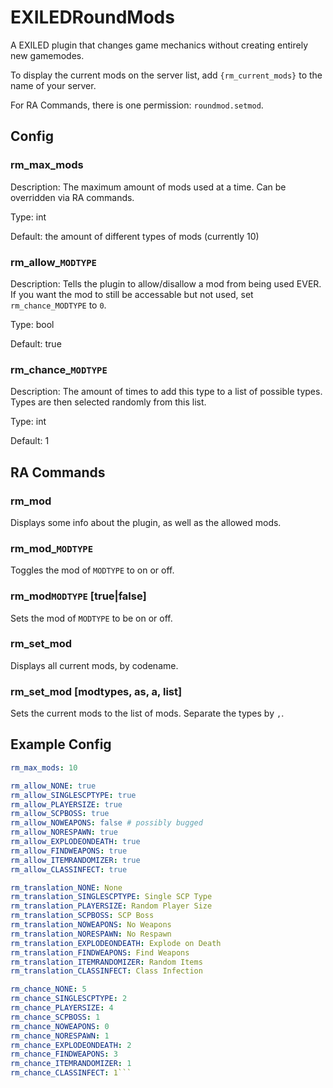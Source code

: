 # EXILEDRoundMods
A EXILED plugin that changes game mechanics without creating entirely new gamemodes.

To display the current mods on the server list, add `{rm_current_mods}` to the name of your server.

For RA Commands, there is one permission: `roundmod.setmod`.

## Config

### rm_max_mods

Description: The maximum amount of mods used at a time. Can be overridden via RA commands.

Type: int

Default: the amount of different types of mods (currently 10)

### rm_allow_`MODTYPE`

Description: Tells the plugin to allow/disallow a mod from being used EVER. If you want the mod to still be accessable but not used, set `rm_chance_MODTYPE` to `0`.

Type: bool

Default: true

### rm_chance_`MODTYPE`

Description: The amount of times to add this type to a list of possible types. Types are then selected randomly from this list.

Type: int

Default: 1

## RA Commands

### rm_mod

Displays some info about the plugin, as well as the allowed mods.

### rm_mod_`MODTYPE`

Toggles the mod of `MODTYPE` to on or off.

### rm_mod`MODTYPE` [true|false]

Sets the mod of `MODTYPE` to be on or off.

### rm_set_mod

Displays all current mods, by codename.

### rm_set_mod [modtypes, as, a, list]

Sets the current mods to the list of mods. Separate the types by `,`.

## Example Config

```yaml
rm_max_mods: 10

rm_allow_NONE: true
rm_allow_SINGLESCPTYPE: true
rm_allow_PLAYERSIZE: true
rm_allow_SCPBOSS: true
rm_allow_NOWEAPONS: false # possibly bugged
rm_allow_NORESPAWN: true
rm_allow_EXPLODEONDEATH: true
rm_allow_FINDWEAPONS: true
rm_allow_ITEMRANDOMIZER: true
rm_allow_CLASSINFECT: true

rm_translation_NONE: None
rm_translation_SINGLESCPTYPE: Single SCP Type
rm_translation_PLAYERSIZE: Random Player Size
rm_translation_SCPBOSS: SCP Boss
rm_translation_NOWEAPONS: No Weapons
rm_translation_NORESPAWN: No Respawn
rm_translation_EXPLODEONDEATH: Explode on Death
rm_translation_FINDWEAPONS: Find Weapons
rm_translation_ITEMRANDOMIZER: Random Items
rm_translation_CLASSINFECT: Class Infection

rm_chance_NONE: 5
rm_chance_SINGLESCPTYPE: 2
rm_chance_PLAYERSIZE: 4
rm_chance_SCPBOSS: 1
rm_chance_NOWEAPONS: 0
rm_chance_NORESPAWN: 1
rm_chance_EXPLODEONDEATH: 2
rm_chance_FINDWEAPONS: 3
rm_chance_ITEMRANDOMIZER: 1
rm_chance_CLASSINFECT: 1```
